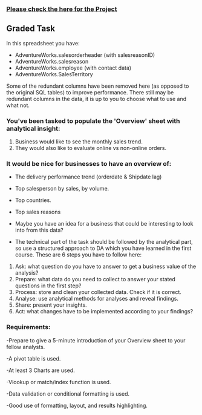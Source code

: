 ### [Please check the here for the Project](https://docs.google.com/spreadsheets/d/1kRYcSapO_W5zthyZE6LJrV_NJUuIqpg7Us1qs87hC-o/edit#gid=108409262)

## Graded Task																							
In this spreadsheet you have:																									
- AdventureWorks.salesorderheader (with salesreasonID)																									
- AdventureWorks.salesreason																									
- AdventureWorks.employee (with contact data)																									
- AdventureWorks.SalesTerritory

Some of the redundant columns have been removed here (as opposed to the original SQL tables) to improve performance.			There still may be redundant columns in the data, it is up to you to choose what to use and what not.																									
### You've been tasked to populate the 'Overview' sheet with analytical insight:							
1. Business would like to see the monthly sales trend.										
2. They would also like to evaluate online vs non-online orders.																									
																
### It would be nice for businesses to have an overview of:																									
- The delivery performance trend (orderdate & Shipdate lag)																									
- Top salesperson by sales, by volume.																									
- Top countries.																									
- Top sales reasons																									
- Maybe you have an idea for a business that could be interesting to look into from this data?

- The technical part of the task should be followed by the analytical part, so use a structured approach to DA which you have learned in the first course. These are 6 steps you have to follow here:
1. Ask: what question do you have to answer to get a business value of the analysis?
2. Prepare: what data do you need to collect to answer your stated questions in the first step?
3. Process: store and clean your collected data. Check if it is correct.
4. Analyse: use analytical methods for analyses and reveal findings.
5. Share: present your insights.
6. Act: what changes have to be implemented according to your findings?

### Requirements:

-Prepare to give a 5-minute introduction of your Overview sheet to your fellow analysts.

-A pivot table is used.	

-At least 3  Charts are used.

-Vlookup or match/index function is used.

-Data validation or conditional formatting is used.

-Good use of formatting, layout,  and results highlighting.																


